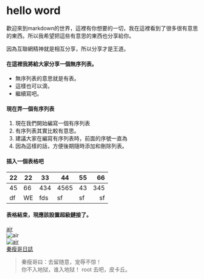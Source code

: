 # hello word  

歡迎來到markdown的世界，這裡有你想要的一切，我在這裡看到了很多很有意思的東西。所以我希望把這些有意思的東西也分享給你。

因為互聯網精神就是相互分享，所以分享才是王道。  
#### 在這裡我將給大家分享一個無序列表。
* 無序列表的意思就是有表。  
* 這樣也可以滴，
* 繼續寫吧。  

#### 現在弄一個有序列表  
1. 現在我們開始編寫一個有序列表
1. 有序列表其實比較有意思。
1. 建議大家在編寫有序列表時，前面的序號一直為  
1. 因為這樣的話，方便後期隨時添加和刪除列表。 

#### 插入一個表格吧  
|22|22|33|44|55|66|
|:----|----|----|----|----|----:|
|45|66|434|4565|43|345|
|df|WE|fds|sf|sf|sf|

#### 表格結束，現應該設置超級鏈接了。  
[air](http://www.qg001.com/file/air.png)  
![air](http://www.qg001.com/file/air.png)  
[![air](http://www.qg001.com/file/air.png "one dicm")](http://qy.qg001.com)  
[秦瘦哥日誌](http://qy.qg001.com)  
> 秦瘦哥曰：去留随意，宠辱不惊！  
> 你不入地狱，谁入地狱！
> root 去吧，皮卡丘。  
